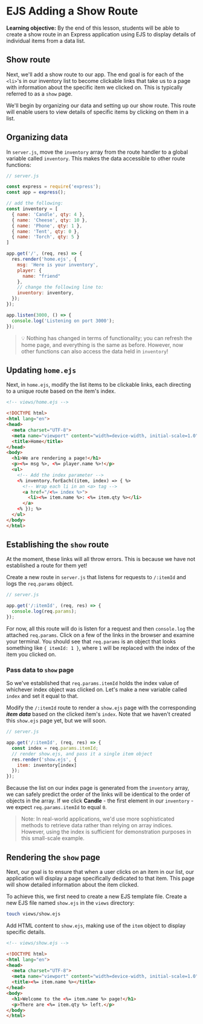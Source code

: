 <h1>
  <span class="headline">EJS</span>
  <span class="subhead">Adding a Show Route</span>
</h1>

**Learning objective:** By the end of this lesson, students will be able to create a show route in an Express application using EJS to display details of individual items from a data list.

## Show route

Next, we'll add a show route to our app. The end goal is for each of the `<li>`'s in our inventory list to become clickable links that take us to a page with information about the specific item we clicked on. This is typically referred to as a `show` page.

We'll begin by organizing our data and setting up our show route. This route will enable users to view details of specific items by clicking on them in a list.

## Organizing data

In `server.js`, move the `inventory` array from the route handler to a global variable called `inventory`. This makes the data accessible to other route functions:

```js
// server.js

const express = require('express');
const app = express();

// add the following:
const inventory = [
  { name: 'Candle', qty: 4 },
  { name: 'Cheese', qty: 10 },
  { name: 'Phone', qty: 1 },
  { name: 'Tent', qty: 0 },
  { name: 'Torch', qty: 5 }
]

app.get('/', (req, res) => {
  res.render('home.ejs', { 
    msg: 'Here is your inventory',
    player: {
      name: "friend"
    },
    // change the following line to: 
    inventory: inventory,
  });
});

app.listen(3000, () => {
  console.log('Listening on port 3000');
});
```

> 💡 Nothing has changed in terms of functionality; you can refresh the home page, and everything is the same as before. However, now other functions can also access the data held in `inventory`!

## Updating `home.ejs`

Next, in `home.ejs`, modify the list items to be clickable links, each directing to a unique route based on the item's index.

```html
<!-- views/home.ejs -->

<!DOCTYPE html>
<html lang="en">
<head>
  <meta charset="UTF-8">
  <meta name="viewport" content="width=device-width, initial-scale=1.0">
  <title>Home</title>
</head>
<body>
  <h1>We are rendering a page!</h1>
  <p><%= msg %>, <%= player.name %>!</p> 
  <ul>
    <!-- Add the index parameter -->
    <% inventory.forEach((item, index) => { %>
      <!-- Wrap each li in an <a> tag -->
      <a href="/<%= index %>">
        <li><%= item.name %>: <%= item.qty %></li>
      </a>
    <% }); %>
  </ul>
</body>
</html>
```

## Establishing the `show` route

At the moment, these links will all throw errors. This is because we have not established a route for them yet!

Create a new route in `server.js` that listens for requests to `/:itemId` and logs the `req.params` object.

```js
// server.js

app.get('/:itemId', (req, res) => {
  console.log(req.params);
});
```

For now, all this route will do is listen for a request and then `console.log` the attached `req.params`. Click on a few of the links in the browser and examine your terminal. You should see that `req.params` is an object that looks something like `{ itemId: 1 }`, where `1` will be replaced with the index of the item you clicked on.

### Pass data to `show` page

So we've established that `req.params.itemId` holds the index value of whichever index object was clicked on. Let's make a new variable called `index` and set it equal to that.

Modify the `/:itemId` route to render a `show.ejs` page with the corresponding ***item data*** based on the clicked item's `index`. Note that we haven't created this `show.ejs` page yet, but we will soon.

```js
// server.js

app.get('/:itemId', (req, res) => {
  const index = req.params.itemId;
  // render show.ejs, and pass it a single item object 
  res.render('show.ejs', {
    item: inventory[index]
  });
});
```

Because the list on our index page is generated from the `inventory` array, we can safely predict the order of the links will be identical to the order of objects in the array. If we click **Candle** - the first element in our `inventory` - we expect `req.params.itemId` to equal `0`.

> Note: In real-world applications, we'd use more sophisticated methods to retrieve data rather than relying on array indices. However, using the index is sufficient for demonstration purposes in this small-scale example.

## Rendering the `show` page

Next, our goal is to ensure that when a user clicks on an item in our list, our application will display a page specifically dedicated to that item. This page will show detailed information about the item clicked.

To achieve this, we first need to create a new EJS template file. Create a new EJS file named `show.ejs` in the `views` directory:

```bash
touch views/show.ejs
```

Add HTML content to `show.ejs`, making use of the `item` object to display specific details.

```html
<!-- views/show.ejs -->

<!DOCTYPE html>
<html lang="en">
<head>
  <meta charset="UTF-8">
  <meta name="viewport" content="width=device-width, initial-scale=1.0">
  <title><%= item.name %></title>
</head>
<body>
  <h1>Welcome to the <%= item.name %> page!</h1>
  <p>There are <%= item.qty %> left.</p>
</body>
</html>
```
